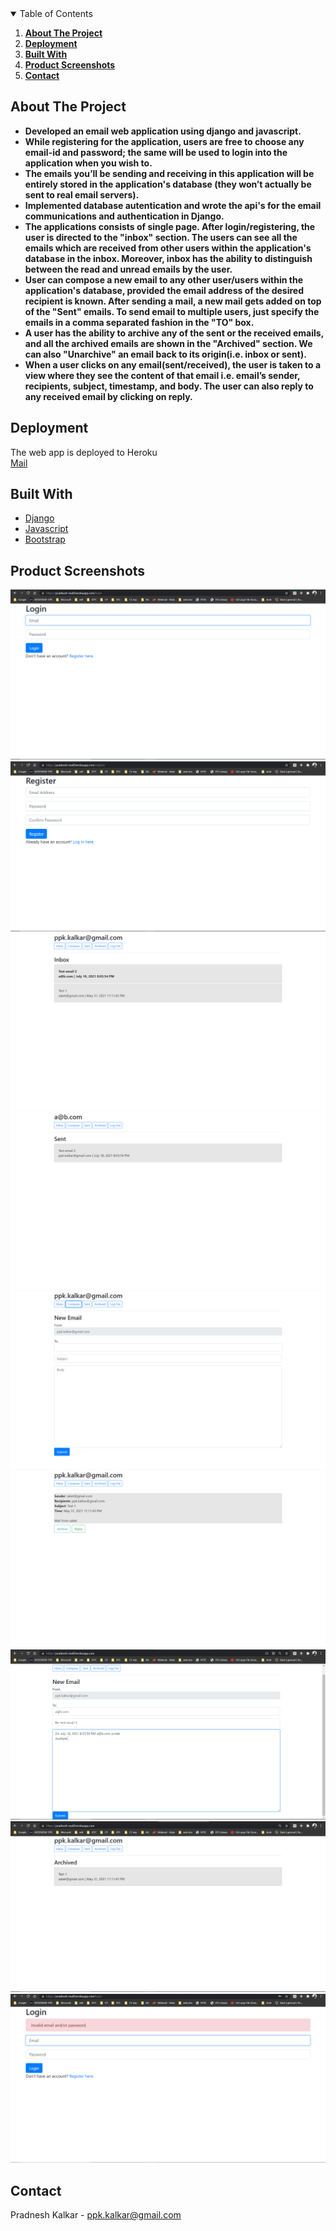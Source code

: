 <!-- TABLE OF CONTENTS -->
<details open="open">
  <summary>Table of Contents</summary>
  <ol>
    <li>
      <strong><a href="#about-the-project">About The Project</a></strong>
    </li>
    <li>
      <strong><a href="#deployment">Deployment</a></strong>
    </li>
    <li>
      <strong><a href="#built-with">Built With</a></strong>
    </li>
    <li>
      <strong><a href="#product-screenshots">Product Screenshots</a></strong>
    </li>
    <li>
      <strong><a href="#contact">Contact</a></strong>
    </li>
  </ol>
</details>



<!-- ABOUT THE PROJECT -->
## About The Project
<strong>
<ul>
  <li>
    Developed an email web application using django and javascript.
  </li>
  <li>
    While registering for the application, users are free to choose any email-id and password; the same will be used to login into the application when you wish to.
  </li>
  <li>
    The emails you’ll be sending and receiving in this application will be entirely stored in the application's database (they won’t actually be sent to real email servers).
  </li>
  <li>
    Implemented database autentication and wrote the api's for the email communications and authentication in Django. 
  </li>
  <li>
     The applications consists of single page. After login/registering, the user is directed to the "inbox" section. The users can see all the emails which are received from other users within the application's database in the inbox. Moreover, inbox has the ability to distinguish between the read and unread emails by the user.
  </li>
  <li>
    User can compose a new email to any other user/users within the application's database, provided the email address of the desired recipient is known. After sending a mail, a new mail gets added on top of the "Sent" emails. To send email to multiple users, just specify the emails in a comma separated fashion in the "TO" box.
  </li>
  <li>
    A user has the ability to archive any of the sent or the received emails, and all the archived emails are shown in the "Archived" section. We can also "Unarchive" an email back to its origin(i.e. inbox or sent).
  </li>
  <li>
    When a user clicks on any email(sent/received), the user is taken to a view where they see the content of that email i.e.  email’s sender, recipients, subject, timestamp, and body. The user can also reply to any received email by clicking on reply. 
  </li>
</ul>
</strong>

<!-- Deployment -->
## Deployment
The web app is deployed to Heroku
<br>
[Mail](https://pradnesh-mail.herokuapp.com)

## Built With
* [Django](https://www.djangoproject.com)
* [Javascript](https://www.javascript.com)
* [Bootstrap](https://getbootstrap.com)

## Product Screenshots
[![Login][Login]](https://github.com/PradKalkar/Mail)
[![Register][Register]](https://github.com/PradKalkar/Mail)
[![Inbox][Inbox]](https://github.com/PradKalkar/Mail)
[![Sent][Sent]](https://github.com/PradKalkar/Mail)
[![Compose][Compose]](https://github.com/PradKalkar/Mail)
[![View][View]](https://github.com/PradKalkar/Mail)
[![Reply][Reply]](https://github.com/PradKalkar/Mail)
[![Archived][Archived]](https://github.com/PradKalkar/Mail)
[![IncorrectAuth][IncorrectAuth]](https://github.com/PradKalkar/Mail)

<!-- CONTACT -->
## Contact
Pradnesh Kalkar - ppk.kalkar@gmail.com

<!-- MARKDOWN LINKS & IMAGES -->
<!-- https://www.markdownguide.org/basic-syntax/#reference-style-links -->
[Login]: https://github.com/PradKalkar/Mail/blob/master/Screenshots/Login%20Page.png
[Register]: https://github.com/PradKalkar/Mail/blob/master/Screenshots/Register%20Page.png
[Inbox]: https://github.com/PradKalkar/Mail/blob/master/Screenshots/Inbox.png
[Sent]: https://github.com/PradKalkar/Mail/blob/master/Screenshots/Sent.png
[Compose]: https://github.com/PradKalkar/Mail/blob/master/Screenshots/Compose.png
[View]: https://github.com/PradKalkar/Mail/blob/master/Screenshots/Email%20View.png
[Reply]: https://github.com/PradKalkar/Mail/blob/master/Screenshots/Reply.png
[Archived]: https://github.com/PradKalkar/Mail/blob/master/Screenshots/Archived.png
[IncorrectAuth]: https://github.com/PradKalkar/Mail/blob/master/Screenshots/Invalid%20EmailPassword.png

